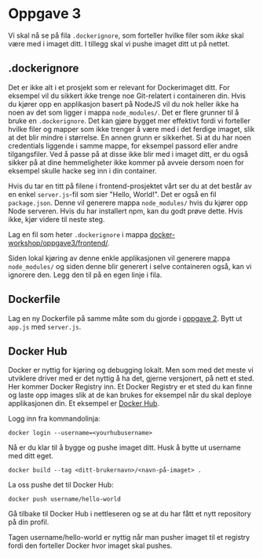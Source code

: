 # Oppgave 3 
Vi skal nå se på fila `.dockerignore`, som forteller hvilke filer som *ikke* skal være med i imaget ditt. I tillegg skal vi pushe imaget ditt ut på nettet.

## .dockerignore
Det er ikke alt i et prosjekt som er relevant for Dockerimaget ditt. For eksempel vil du sikkert ikke trenge noe Git-relatert i containeren din. Hvis du kjører opp en applikasjon basert på NodeJS vil du nok heller ikke ha noen av det som ligger i mappa `node_modules/`. Det er flere grunner til å bruke en `.dockerignore`. 
Det kan gjøre bygget mer effektivt fordi vi forteller hvilke filer og mapper som ikke trenger å være med i det ferdige imaget, slik at det blir mindre i størrelse. 
En annen grunn er sikkerhet. Si at du har noen credentials liggende i samme mappe, for eksempel passord eller andre tilgangsfiler. Ved å passe på at disse ikke blir med i imaget ditt, er du også sikker på at dine hemmeligheter ikke kommer på avveie dersom noen for eksempel skulle hacke seg inn i din container.

Hvis du tar en titt på filene i frontend-prosjektet vårt ser du at det består av en enkel `server.js`-fil som sier "Hello, World!". Det er også en fil `package.json`. Denne vil generere mappa `node_modules/` hvis du kjører opp Node serveren. Hvis du har installert npm, kan du godt prøve dette. Hvis ikke, kjør videre til neste steg.

Lag en fil som heter `.dockerignore` i mappa [docker-workshop/oppgave3/frontend/](docker-workshop/oppgave3/frontend/).

Siden lokal kjøring av denne enkle applikasjonen vil generere mappa `node_modules/` og siden denne blir generert i selve containeren også, kan vi ignorere den. Legg den til på en egen linje i fila.

## Dockerfile
Lag en ny Dockerfile på samme måte som du gjorde i [oppgave 2](../oppgave2/). Bytt ut `app.js` med `server.js`.

## Docker Hub
Docker er nyttig for kjøring og debugging lokalt. Men som med det meste vi utviklere driver med er det nyttig å ha det, gjerne versjonert, på nett et sted. Her kommer Docker Registry inn. Et Docker Registry er et sted du kan finne og laste opp images slik at de kan brukes for eksempel når du skal deploye applikasjonen din. Et eksempel er [Docker Hub](https://hub.docker.com/).


Logg inn fra kommandolinja:

```
docker login --username=<yourhubusername>
``` 

Nå er du klar til å bygge og pushe imaget ditt. Husk å bytte ut username med ditt eget.

```
docker build --tag <ditt-brukernavn>/<navn-på-imaget> .
```

La oss pushe det til Docker Hub:

```
docker push username/hello-world
```

Gå tilbake til Docker Hub i nettleseren og se at du har fått et nytt repository på din profil.

Tagen username/hello-world er nyttig når man pusher imaget til et registry fordi den forteller Docker hvor imaget skal pushes.
